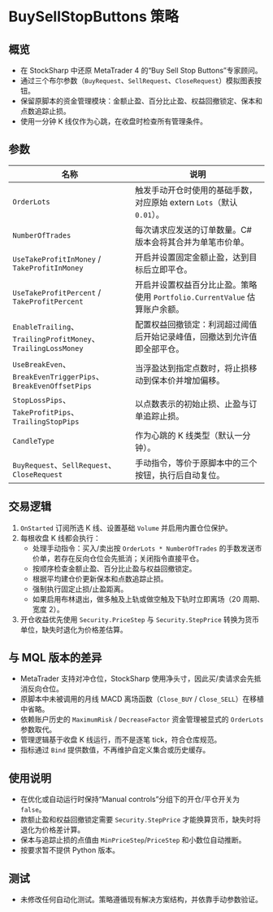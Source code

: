 # BuySellStopButtons 策略

## 概览
- 在 StockSharp 中还原 MetaTrader 4 的“Buy Sell Stop Buttons”专家顾问。
- 通过三个布尔参数（`BuyRequest`、`SellRequest`、`CloseRequest`）模拟图表按钮。
- 保留原脚本的资金管理模块：金额止盈、百分比止盈、权益回撤锁定、保本和点数追踪止损。
- 使用一分钟 K 线仅作为心跳，在收盘时检查所有管理条件。

## 参数
| 名称 | 说明 |
| --- | --- |
| `OrderLots` | 触发手动开仓时使用的基础手数，对应原始 extern `Lots`（默认 `0.01`）。 |
| `NumberOfTrades` | 每次请求应发送的订单数量。C# 版本会将其合并为单笔市价单。 |
| `UseTakeProfitInMoney` / `TakeProfitInMoney` | 开启并设置固定金额止盈，达到目标后立即平仓。 |
| `UseTakeProfitPercent` / `TakeProfitPercent` | 开启并设置权益百分比止盈。策略使用 `Portfolio.CurrentValue` 估算账户余额。 |
| `EnableTrailing`、`TrailingProfitMoney`、`TrailingLossMoney` | 配置权益回撤锁定：利润超过阈值后开始记录峰值，回撤达到允许值即全部平仓。 |
| `UseBreakEven`、`BreakEvenTriggerPips`、`BreakEvenOffsetPips` | 当浮盈达到指定点数时，将止损移动到保本价并增加偏移。 |
| `StopLossPips`、`TakeProfitPips`、`TrailingStopPips` | 以点数表示的初始止损、止盈与订单追踪止损。 |
| `CandleType` | 作为心跳的 K 线类型（默认一分钟）。 |
| `BuyRequest`、`SellRequest`、`CloseRequest` | 手动指令，等价于原脚本中的三个按钮，执行后自动复位。 |

## 交易逻辑
1. `OnStarted` 订阅所选 K 线、设置基础 `Volume` 并启用内置仓位保护。
2. 每根收盘 K 线都会执行：
   - 处理手动指令：买入/卖出按 `OrderLots * NumberOfTrades` 的手数发送市价单，若存在反向仓位会先抵消；关闭指令直接平仓。
   - 按顺序检查金额止盈、百分比止盈与权益回撤锁定。
   - 根据平均建仓价更新保本和点数追踪止损。
   - 强制执行固定止损/止盈距离。
   - 如果启用布林退出，做多触及上轨或做空触及下轨时立即离场（20 周期、宽度 2）。
3. 开仓收益优先使用 `Security.PriceStep` 与 `Security.StepPrice` 转换为货币单位，缺失时退化为价格差估算。

## 与 MQL 版本的差异
- MetaTrader 支持对冲仓位，StockSharp 使用净头寸，因此买/卖请求会先抵消反向仓位。
- 原脚本中未被调用的月线 MACD 离场函数（`Close_BUY` / `Close_SELL`）在移植中省略。
- 依赖账户历史的 `MaximumRisk` / `DecreaseFactor` 资金管理被显式的 `OrderLots` 参数取代。
- 管理逻辑基于收盘 K 线运行，而不是逐笔 tick，符合仓库规范。
- 指标通过 `Bind` 提供数值，不再维护自定义集合或历史缓存。

## 使用说明
- 在优化或自动运行时保持“Manual controls”分组下的开仓/平仓开关为 `false`。
- 款额止盈和权益回撤锁定需要 `Security.StepPrice` 才能换算货币，缺失时将退化为价格差计算。
- 保本与追踪止损的点值由 `MinPriceStep`/`PriceStep` 和小数位自动推断。
- 按要求暂不提供 Python 版本。

## 测试
- 未修改任何自动化测试。策略遵循现有解决方案结构，并依靠手动参数验证。
